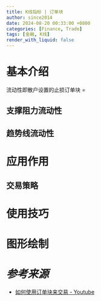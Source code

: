 ```yaml
---
title: K线指标 | 订单块
author: since2014
date: 2024-08-20 00:33:00 +0800
categories: [Finance, Trade]
tags: [金融, K线]
render_with_liquid: false
---
```


# 基本介绍

流动性即散户设置的止损订单块 =  

## 支撑阻力流动性

## 趋势线流动性

# 应用作用

## 交易策略

# 使用技巧

# 图形绘制



# *参考来源*

+ [如何使用订单块来交易 - Youtube](https://youtu.be/GOIECTdoiXM?si=eCsEp9oaHnY0t3W3)

